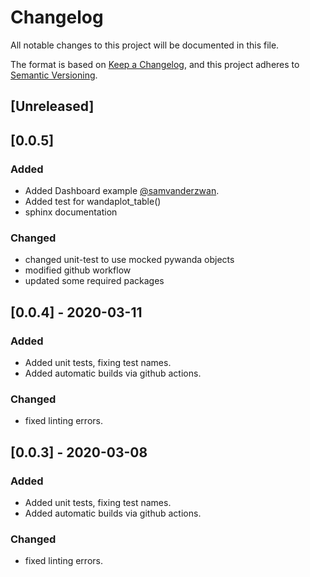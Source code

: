 # Changelog
All notable changes to this project will be documented in this file.

The format is based on [Keep a Changelog](https://keepachangelog.com/en/1.0.0/),
and this project adheres to [Semantic Versioning](https://semver.org/spec/v2.0.0.html).

## [Unreleased]


## [0.0.5]
### Added
- Added Dashboard example [@samvanderzwan](https://github.com/samvanderzwan).
- Added test for wandaplot_table()
- sphinx documentation

### Changed
- changed unit-test to use mocked pywanda objects
- modified github workflow
- updated some required packages


## [0.0.4] - 2020-03-11
### Added
- Added unit tests, fixing test names.
- Added automatic builds via github actions.

### Changed
- fixed linting errors.


## [0.0.3] - 2020-03-08
### Added
- Added unit tests, fixing test names.
- Added automatic builds via github actions.

### Changed
- fixed linting errors.

